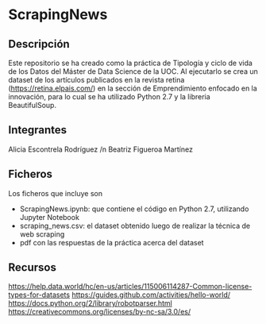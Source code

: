 # ScrapingNews

## Descripción

Este repositorio se ha creado como la práctica de Tipología y ciclo de vida de los Datos del Máster de Data Science de la UOC. Al ejecutarlo se crea un dataset de los artículos publicados en la revista retina (https://retina.elpais.com/) en la sección de Emprendimiento enfocado en la innovación, para lo cual se ha utilizado Python 2.7 y la libreria BeautifulSoup.

## Integrantes

Alicia Escontrela Rodríguez /n
Beatriz Figueroa Martínez

## Ficheros

Los ficheros que incluye son 
- ScrapingNews.ipynb: que contiene el código en Python 2.7, utilizando Jupyter Notebook 
- scraping_news.csv: el dataset obtenido luego de realizar la técnica de web scraping
- pdf con las respuestas de la práctica acerca del dataset

## Recursos

https://help.data.world/hc/en-us/articles/115006114287-Common-license-types-for-datasets
https://guides.github.com/activities/hello-world/
https://docs.python.org/2/library/robotparser.html
https://creativecommons.org/licenses/by-nc-sa/3.0/es/

